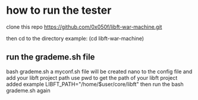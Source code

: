 # how to run the tester

clone this repo https://github.com/0x050f/libft-war-machine.git

then cd to the directory example: (cd libft-war-machine) 

## run the grademe.sh file
bash grademe.sh
a myconf.sh file will be created
nano to the config file
and add your libft project path use pwd to get the path of your libft project
added example LIBFT_PATH="/home/$user/core/libft"
then run the bash grademe.sh again